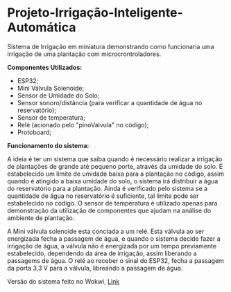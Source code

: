 # Projeto-Irrigação-Inteligente-Automática
Sistema de Irrigação em miniatura demonstrando como funcionaria uma irrigação de uma plantação com microcrontroladores.

<strong>Componentes Utilizados:</strong>
<ul>
  <li>ESP32;</li>
  <li>Mini Válvula Solenoide;</li>
  <li>Sensor de Umidade do Solo;</li>
  <li>Sensor sonoro/distância (para verificar a quantidade de água no reservatório);</li>
  <li>Sensor de temperatura;</li>
  <li>Relé (acionado pelo "pinoValvula" no código);</li>
  <li>Protoboard;</li>
</ul>

<strong>Funcionamento do sistema:</strong>
  <p>A ideia é ter um sistema que saiba quando é necessário realizar a irrigação de plantações de grande até pequeno porte, através da umidade do solo. É estabelecido um limite de umidade baixa para a plantação no código, assim quando é atingido a baixa umidade do solo, o sistema irá distribuir a água do reservatório para a plantação. Ainda é verificado pelo sistema se a quantidade de água no reservatório é suficiente, tal limite pode ser estabelecido no código. O sensor de temperatura é utilizado apenas para demonstração da utilização de componentes que ajudam na análise do ambiente de plantação.</p>
  <p></p>A Mini válvula solenoide esta conctada a um relé. Esta válvula ao ser energizada fecha a passagem de água, e quando o sistema decide fazer a irrigação de água, a válvula não é energizada por um tempo previamente estabelecido, dependendo da área de irrigação, assim liberando a passagems de água. O relé ao receber o sinal do ESP32, fecha a passagem da porta 3,3 V para a válvula, libreando a passagem de água.</p>


Versão do sistema feito no Wokwi, <a href="https://www.exemplo.com](https://wokwi.com/projects/440668704348163073">Link</a>


